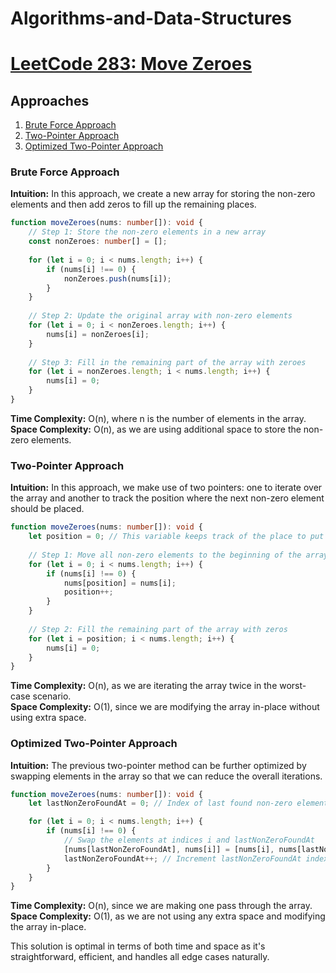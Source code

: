 # Algorithms-and-Data-Structures

# [LeetCode 283: Move Zeroes](https://leetcode.com/problems/move-zeroes/)

## Approaches
1. [Brute Force Approach](#brute-force-approach)
2. [Two-Pointer Approach](#two-pointer-approach)
3. [Optimized Two-Pointer Approach](#optimized-two-pointer-approach)

### Brute Force Approach

**Intuition:**
In this approach, we create a new array for storing the non-zero elements and then add zeros to fill up the remaining places.

```typescript
function moveZeroes(nums: number[]): void {
    // Step 1: Store the non-zero elements in a new array
    const nonZeroes: number[] = [];
    
    for (let i = 0; i < nums.length; i++) {
        if (nums[i] !== 0) {
            nonZeroes.push(nums[i]);
        }
    }
    
    // Step 2: Update the original array with non-zero elements
    for (let i = 0; i < nonZeroes.length; i++) {
        nums[i] = nonZeroes[i];
    }
    
    // Step 3: Fill in the remaining part of the array with zeroes
    for (let i = nonZeroes.length; i < nums.length; i++) {
        nums[i] = 0;
    }
}
```

**Time Complexity:** O(n), where n is the number of elements in the array.  
**Space Complexity:** O(n), as we are using additional space to store the non-zero elements.

### Two-Pointer Approach

**Intuition:**
In this approach, we make use of two pointers: one to iterate over the array and another to track the position where the next non-zero element should be placed.

```typescript
function moveZeroes(nums: number[]): void {
    let position = 0; // This variable keeps track of the place to put the non-zero element
    
    // Step 1: Move all non-zero elements to the beginning of the array
    for (let i = 0; i < nums.length; i++) {
        if (nums[i] !== 0) {
            nums[position] = nums[i];
            position++;
        }
    }
    
    // Step 2: Fill the remaining part of the array with zeros
    for (let i = position; i < nums.length; i++) {
        nums[i] = 0;
    }
}
```

**Time Complexity:** O(n), as we are iterating the array twice in the worst-case scenario.  
**Space Complexity:** O(1), since we are modifying the array in-place without using extra space.

### Optimized Two-Pointer Approach

**Intuition:**
The previous two-pointer method can be further optimized by swapping elements in the array so that we can reduce the overall iterations.

```typescript
function moveZeroes(nums: number[]): void {
    let lastNonZeroFoundAt = 0; // Index of last found non-zero element

    for (let i = 0; i < nums.length; i++) {
        if (nums[i] !== 0) {
            // Swap the elements at indices i and lastNonZeroFoundAt
            [nums[lastNonZeroFoundAt], nums[i]] = [nums[i], nums[lastNonZeroFoundAt]];
            lastNonZeroFoundAt++; // Increment lastNonZeroFoundAt index
        }
    }
}
```

**Time Complexity:** O(n), since we are making one pass through the array.  
**Space Complexity:** O(1), as we are not using any extra space and modifying the array in-place.

This solution is optimal in terms of both time and space as it's straightforward, efficient, and handles all edge cases naturally.

